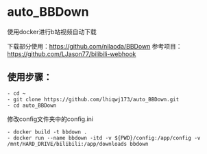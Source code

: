 # auto_BBDown
使用docker进行b站视频自动下载

下载部分使用：https://github.com/nilaoda/BBDown
参考项目：https://github.com/LJason77/bilibili-webhook

## 使用步骤：
```shell
- cd ~
- git clone https://github.com/lhiqwj173/auto_BBDown.git
- cd auto_BBDown
```
修改config文件夹中的config.ini
```shell
- docker build -t bbdown .
- docker run --name bbdown -itd -v ${PWD}/config:/app/config -v /mnt/HARD_DRIVE/bilibili:/app/downloads bbdown
```
